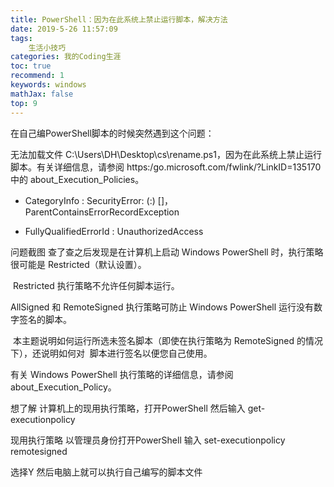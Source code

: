 ```yaml
---
title: PowerShell：因为在此系统上禁止运行脚本，解决方法
date: 2019-5-26 11:57:09
tags:
    生活小技巧
categories: 我的Coding生涯
toc: true
recommend: 1
keywords: windows
mathJax: false
top: 9
---
```



在自己编PowerShell脚本的时候突然遇到这个问题：

无法加载文件 C:\Users\DH\Desktop\cs\rename.ps1，因为在此系统上禁止运行脚本。有关详细信息，请参阅 https:/go.microsoft.com/fwlink/?LinkID=135170 中的 about_Execution_Policies。

+ CategoryInfo : SecurityError: (:) []，ParentContainsErrorRecordException

+ FullyQualifiedErrorId : UnauthorizedAccess
<!-- more -->
问题截图
查了查之后发现是在计算机上启动 Windows PowerShell 时，执行策略很可能是 Restricted（默认设置）。

 Restricted 执行策略不允许任何脚本运行。  

AllSigned 和 RemoteSigned 执行策略可防止 Windows PowerShell 运行没有数字签名的脚本。

 本主题说明如何运行所选未签名脚本（即使在执行策略为 RemoteSigned 的情况下），还说明如何对  脚本进行签名以便您自己使用。

有关 Windows PowerShell 执行策略的详细信息，请参阅 about_Execution_Policy。

想了解 计算机上的现用执行策略，打开PowerShell 然后输入 get-executionpolicy

现用执行策略
以管理员身份打开PowerShell 输入 set-executionpolicy remotesigned


选择Y 然后电脑上就可以执行自己编写的脚本文件
